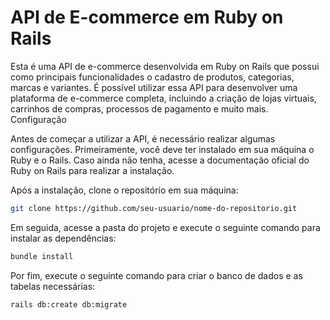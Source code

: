 # API de E-commerce em Ruby on Rails

Esta é uma API de e-commerce desenvolvida em Ruby on Rails que possui como principais funcionalidades o cadastro de produtos, categorias, marcas e variantes. É possível utilizar essa API para desenvolver uma plataforma de e-commerce completa, incluindo a criação de lojas virtuais, carrinhos de compras, processos de pagamento e muito mais.
Configuração

Antes de começar a utilizar a API, é necessário realizar algumas configurações. Primeiramente, você deve ter instalado em sua máquina o Ruby e o Rails. Caso ainda não tenha, acesse a documentação oficial do Ruby on Rails para realizar a instalação.

Após a instalação, clone o repositório em sua máquina:

```bash
git clone https://github.com/seu-usuario/nome-do-repositorio.git
```

Em seguida, acesse a pasta do projeto e execute o seguinte comando para instalar as dependências:

```bash
bundle install
```

Por fim, execute o seguinte comando para criar o banco de dados e as tabelas necessárias:

```bash
rails db:create db:migrate
```